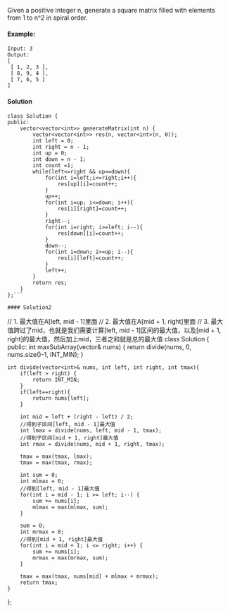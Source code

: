 Given a positive integer n, generate a square matrix filled with elements from 1 to n^2 in spiral order.

#### Example:
```
Input: 3
Output:
[
 [ 1, 2, 3 ],
 [ 8, 9, 4 ],
 [ 7, 6, 5 ]
]
```

#### Solution
```
class Solution {
public:
    vector<vector<int>> generateMatrix(int n) {
        vector<vector<int>> res(n, vector<int>(n, 0));
        int left = 0;
        int right = n - 1;
        int up = 0;
        int down = n - 1;
        int count =1;
        while(left<=right && up<=down){
            for(int i=left;i<=right;i++){
                res[up][i]=count++;
            }
            up++;
            for(int i=up; i<=down; i++){
                res[i][right]=count++;
            }
            right--;
            for(int i=right; i>=left; i--){
                res[down][i]=count++;
            }
            down--;
            for(int i=down; i>=up; i--){
                res[i][left]=count++;
            }
            left++;
        }
        return res;
    }
};```

#### Solution2
```
// 1. 最大值在A[left, mid - 1]里面
// 2. 最大值在A[mid + 1, right]里面
// 3. 最大值跨过了mid，也就是我们需要计算[left, mid - 1]区间的最大值，以及[mid + 1, right]的最大值，然后加上mid，三者之和就是总的最大值
class Solution {
public:
    int maxSubArray(vector<int>& nums) {
        return divide(nums, 0, nums.size()-1, INT_MIN);
    }
    
    int divide(vector<int>& nums, int left, int right, int tmax){
        if(left > right) {
            return INT_MIN;
        }
        if(left==right){
            return nums[left];
        }
        
        int mid = left + (right - left) / 2;
        //得到子区间[left, mid - 1]最大值
        int lmax = divide(nums, left, mid - 1, tmax);
        //得到子区间[mid + 1, right]最大值
        int rmax = divide(nums, mid + 1, right, tmax);

        tmax = max(tmax, lmax);
        tmax = max(tmax, rmax);

        int sum = 0;
        int mlmax = 0;
        //得到[left, mid - 1]最大值
        for(int i = mid - 1; i >= left; i--) {
            sum += nums[i];
            mlmax = max(mlmax, sum);
        }

        sum = 0;
        int mrmax = 0;
        //得到[mid + 1, right]最大值
        for(int i = mid + 1; i <= right; i++) {
            sum += nums[i];
            mrmax = max(mrmax, sum);
        }

        tmax = max(tmax, nums[mid] + mlmax + mrmax);
        return tmax;   
    }
};
```
